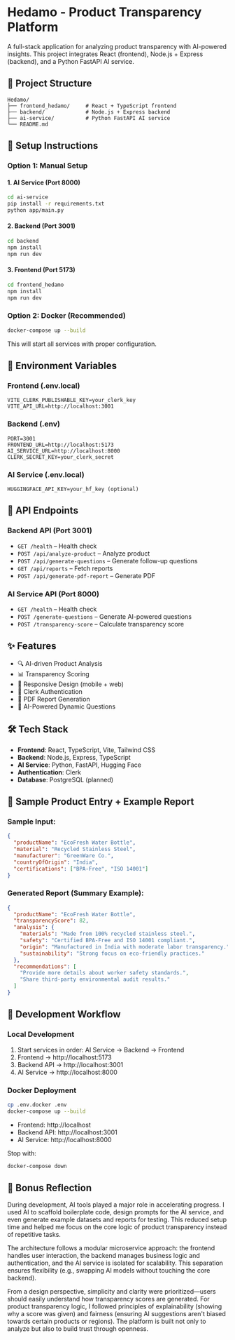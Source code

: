 # Hedamo - Product Transparency Platform

A full-stack application for analyzing product transparency with AI-powered insights.
This project integrates React (frontend), Node.js + Express (backend), and a Python FastAPI AI service.

## 📂 Project Structure
```
Hedamo/
├── frontend_hedamo/     # React + TypeScript frontend
├── backend/             # Node.js + Express backend
├── ai-service/          # Python FastAPI AI service
└── README.md
```

## 🚀 Setup Instructions

### Option 1: Manual Setup

#### 1. AI Service (Port 8000)
```bash
cd ai-service
pip install -r requirements.txt
python app/main.py
```

#### 2. Backend (Port 3001)
```bash
cd backend
npm install
npm run dev
```

#### 3. Frontend (Port 5173)
```bash
cd frontend_hedamo
npm install
npm run dev
```

### Option 2: Docker (Recommended)
```bash
docker-compose up --build
```

This will start all services with proper configuration.

## 🔑 Environment Variables

### Frontend (.env.local)
```
VITE_CLERK_PUBLISHABLE_KEY=your_clerk_key
VITE_API_URL=http://localhost:3001
```

### Backend (.env)
```
PORT=3001
FRONTEND_URL=http://localhost:5173
AI_SERVICE_URL=http://localhost:8000
CLERK_SECRET_KEY=your_clerk_secret
```

### AI Service (.env.local)
```
HUGGINGFACE_API_KEY=your_hf_key (optional)
```

## 📡 API Endpoints

### Backend API (Port 3001)
- `GET /health` – Health check
- `POST /api/analyze-product` – Analyze product
- `POST /api/generate-questions` – Generate follow-up questions
- `GET /api/reports` – Fetch reports
- `POST /api/generate-pdf-report` – Generate PDF

### AI Service API (Port 8000)
- `GET /health` – Health check
- `POST /generate-questions` – Generate AI-powered questions
- `POST /transparency-score` – Calculate transparency score

## ✨ Features

- 🔍 AI-driven Product Analysis
- 📊 Transparency Scoring
- 📱 Responsive Design (mobile + web)
- 🔐 Clerk Authentication
- 📄 PDF Report Generation
- 🤖 AI-Powered Dynamic Questions

## 🛠️ Tech Stack

- **Frontend**: React, TypeScript, Vite, Tailwind CSS
- **Backend**: Node.js, Express, TypeScript
- **AI Service**: Python, FastAPI, Hugging Face
- **Authentication**: Clerk
- **Database**: PostgreSQL (planned)

## 🧪 Sample Product Entry + Example Report

### Sample Input:
```json
{
  "productName": "EcoFresh Water Bottle",
  "material": "Recycled Stainless Steel",
  "manufacturer": "GreenWare Co.",
  "countryOfOrigin": "India",
  "certifications": ["BPA-Free", "ISO 14001"]
}
```

### Generated Report (Summary Example):
```json
{
  "productName": "EcoFresh Water Bottle",
  "transparencyScore": 82,
  "analysis": {
    "materials": "Made from 100% recycled stainless steel.",
    "safety": "Certified BPA-Free and ISO 14001 compliant.",
    "origin": "Manufactured in India with moderate labor transparency.",
    "sustainability": "Strong focus on eco-friendly practices."
  },
  "recommendations": [
    "Provide more details about worker safety standards.",
    "Share third-party environmental audit results."
  ]
}
```

## 🔄 Development Workflow

### Local Development
1. Start services in order: AI Service → Backend → Frontend
2. Frontend → http://localhost:5173
3. Backend API → http://localhost:3001
4. AI Service → http://localhost:8000

### Docker Deployment
```bash
cp .env.docker .env
docker-compose up --build
```

- Frontend: http://localhost
- Backend API: http://localhost:3001
- AI Service: http://localhost:8000

Stop with:
```bash
docker-compose down
```

## 📝 Bonus Reflection

During development, AI tools played a major role in accelerating progress. I used AI to scaffold boilerplate code, design prompts for the AI service, and even generate example datasets and reports for testing. This reduced setup time and helped me focus on the core logic of product transparency instead of repetitive tasks.

The architecture follows a modular microservice approach: the frontend handles user interaction, the backend manages business logic and authentication, and the AI service is isolated for scalability. This separation ensures flexibility (e.g., swapping AI models without touching the core backend).

From a design perspective, simplicity and clarity were prioritized—users should easily understand how transparency scores are generated. For product transparency logic, I followed principles of explainability (showing why a score was given) and fairness (ensuring AI suggestions aren't biased towards certain products or regions). The platform is built not only to analyze but also to build trust through openness.

